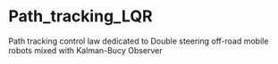 # Path_tracking_LQR
Path tracking control law dedicated to Double steering off-road mobile robots mixed with Kalman-Bucy Observer
